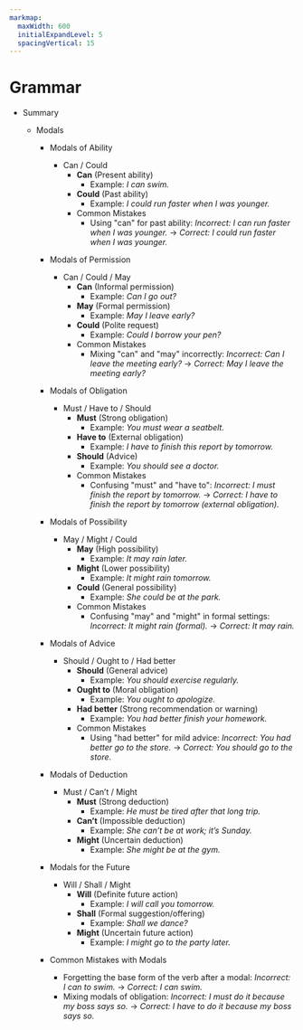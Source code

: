 ```yaml
---
markmap:
  maxWidth: 600
  initialExpandLevel: 5
  spacingVertical: 15
---
```


# Grammar

- Summary

  - Modals

    - Modals of Ability

      - Can / Could
        - **Can** (Present ability)
          - Example: _I can swim._
        - **Could** (Past ability)
          - Example: _I could run faster when I was younger._
        - Common Mistakes
          - Using "can" for past ability: _Incorrect: I can run faster when I was younger._ → _Correct: I could run faster when I was younger._

    - Modals of Permission

      - Can / Could / May
        - **Can** (Informal permission)
          - Example: _Can I go out?_
        - **May** (Formal permission)
          - Example: _May I leave early?_
        - **Could** (Polite request)
          - Example: _Could I borrow your pen?_
        - Common Mistakes
          - Mixing "can" and "may" incorrectly: _Incorrect: Can I leave the meeting early?_ → _Correct: May I leave the meeting early?_

    - Modals of Obligation

      - Must / Have to / Should
        - **Must** (Strong obligation)
          - Example: _You must wear a seatbelt._
        - **Have to** (External obligation)
          - Example: _I have to finish this report by tomorrow._
        - **Should** (Advice)
          - Example: _You should see a doctor._
        - Common Mistakes
          - Confusing "must" and "have to": _Incorrect: I must finish the report by tomorrow._ → _Correct: I have to finish the report by tomorrow (external obligation)._

    - Modals of Possibility

      - May / Might / Could
        - **May** (High possibility)
          - Example: _It may rain later._
        - **Might** (Lower possibility)
          - Example: _It might rain tomorrow._
        - **Could** (General possibility)
          - Example: _She could be at the park._
        - Common Mistakes
          - Confusing "may" and "might" in formal settings: _Incorrect: It might rain (formal)._ → _Correct: It may rain._

    - Modals of Advice

      - Should / Ought to / Had better
        - **Should** (General advice)
          - Example: _You should exercise regularly._
        - **Ought to** (Moral obligation)
          - Example: _You ought to apologize._
        - **Had better** (Strong recommendation or warning)
          - Example: _You had better finish your homework._
        - Common Mistakes
          - Using "had better" for mild advice: _Incorrect: You had better go to the store._ → _Correct: You should go to the store._

    - Modals of Deduction

      - Must / Can’t / Might
        - **Must** (Strong deduction)
          - Example: _He must be tired after that long trip._
        - **Can’t** (Impossible deduction)
          - Example: _She can’t be at work; it’s Sunday._
        - **Might** (Uncertain deduction)
          - Example: _She might be at the gym._

    - Modals for the Future

      - Will / Shall / Might
        - **Will** (Definite future action)
          - Example: _I will call you tomorrow._
        - **Shall** (Formal suggestion/offering)
          - Example: _Shall we dance?_
        - **Might** (Uncertain future action)
          - Example: _I might go to the party later._

    - Common Mistakes with Modals
      - Forgetting the base form of the verb after a modal: _Incorrect: I can to swim._ → _Correct: I can swim._
      - Mixing modals of obligation: _Incorrect: I must do it because my boss says so._ → _Correct: I have to do it because my boss says so._
